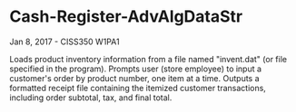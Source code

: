 # Cash-Register-AdvAlgDataStr
Jan 8, 2017 - CISS350 W1PA1

Loads product inventory information from a file named "invent.dat" (or file specified in the program).  Prompts user (store employee) to input a customer's order by product number, one item at a time.  Outputs a formatted receipt file containing the itemized customer transactions, including order subtotal, tax, and final total.
